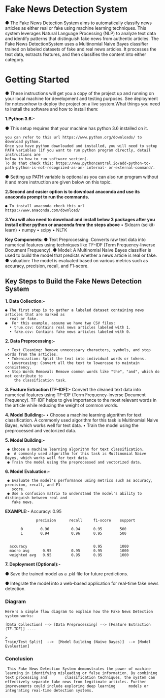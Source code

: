 # Fake News Detection System
  ● The Fake News Detection System aims to automatically classify news articles as either real or fake using machine learning techniques. This system leverages 
    Natural Language Processing (NLP) to analyze text data and identify patterns that distinguish fake news from authentic articles. The Fake News DetectionSystem 
    uses a Multinomial Naive Bayes classifier trained on labeled datasets of fake and real news articles. It processes the text data, extracts features, and then 
    classifies the content into either category.
# Getting Started
  ● These instructions will get you a copy of the project up and running on your local machine for development and testing purposes. See deployment for notesonhow 
    to deploy the project on a live system.What things you need to install the software and how to install them:

**1.Python 3.6:-**

  ● This setup requires that your machine has python 3.6 installed on it. 
  
    you can refer to this url https://www.python.org/downloads/ to download python.
    Once you have python downloaded and installed, you will need to setup PATH variables (if you want to run python program directly, detail instructions are 
    below in how to run software section). 
    To do that check this: https://www.pythoncentral.io/add-python-to-path-python-is-not-recognized-as-an- internal- or-external-command/.
    
  ● Setting up PATH variable is optional as you can also run program without it and more instruction are given below on this topic.
  
**2.Second and easier option is to download anaconda and use its anaconda prompt to run the commands.** 
    
    ● To install anaconda check this url https://www.anaconda.com/download/

**3.You will also need to download and install below 3 packages after you install either python or anaconda from the steps above**
    • Sklearn (scikit-learn)
    • numpy
    • scipy
    • NLTK
  
**Key Components:**
     ● Text Preprocessing: Converts raw text data into numerical features using techniques like TF-IDF (Term Frequency-Inverse Document Frequency).
     ● Model: A Multinomial Naive Bayes classifier is used to build the model that predicts whether a news article is real or fake.
     ● valuation: The model is evaluated based on various metrics such as accuracy, precision, recall, and F1-score.

## Key Steps to Build the Fake News Detection System
**1. Data Collection:-**

    ● The first step is to gather a labeled dataset containing news articles that are marked as 
      real or fake.
    ●  For this example, assume we have two CSV files:
      • true.csv: Contains real news articles labeled with 1.
      • fake.csv: Contains fake news articles labeled with 0.
   
**2. Data Preprocessing:-**

     • Text Cleaning: Remove unnecessary characters, symbols, and stop words from the articles.
     • Tokenization: Split the text into individual words or tokens.
     • Lowercasing: Convert all the text to lowercase to maintain consistency.
     • Stop Words Removal: Remove common words like "the", "and", which do not contribute to 
        the classification task.
   
**3. Feature Extraction (TF-IDF):-**
   Convert the cleaned text data into numerical features using TF-IDF (Term Frequency-Inverse 
    Document Frequency).
   TF-IDF helps to give importance to the most relevant words in the article while reducing the 
   weight of common words.
   
**4. Model Building:-**
   • Choose a machine learning algorithm for text classification. A commonly used algorithm for 
     this task is Multinomial Naive Bayes, which works well for text data.
   • Train the model using the preprocessed and vectorized data.
   
**5. Model Building:-**
   
     ● Choose a machine learning algorithm for text classification.
     ●  A commonly used algorithm for this task is Multinomial Naive Bayes, which works well for text data.
     ● Train the model using the preprocessed and vectorized data.
   
**6. Model Evaluation:-**
   
     ● Evaluate the model's performance using metrics such as accuracy, precision, recall, and F1- 
       score.
     ● Use a confusion matrix to understand the model's ability to distinguish between real and 
       fake news.

**EXAMPLE:-**  Accuracy: 0.95
                   
                  precision      recall     f1-score    support

           0        0.96          0.94      0.95        500
           1        0.94          0.96      0.95        500
           

      accuracy                              0.95        1000
      macro avg      0.95         0.95      0.95        1000
      weighted avg   0.95         0.95      0.95        1000

**7. Deployment (Optional):-**

   ● Save the trained model as a .pkl file for future predictions.
   
   ● Integrate the model into a web-based application for real-time fake news detection.

### Diagram
    Here's a simple flow diagram to explain how the Fake News Detection system works:

    [Data Collection] --> [Data Preprocessing] --> [Feature Extraction (TF-IDF)] ---- 
                                                                                      >
    Train/Test Split]  -->  [Model Building (Naive Bayes)]  --> [Model Evaluation]  

### Conclusion
     This Fake News Detection System demonstrates the power of machine learning in identifying misleading or false information. By combining text processing and        classification techniques, the system can effectively separate fake news from legitimate articles. Further improvements could include exploring deep learning      models or integrating real-time detection systems.

